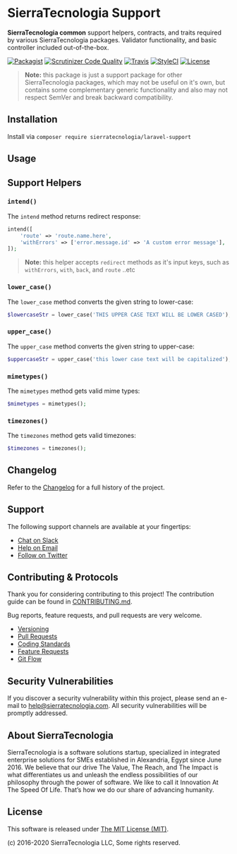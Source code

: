 # SierraTecnologia Support

**SierraTecnologia common** support helpers, contracts, and traits required by various SierraTecnologia packages. Validator functionality, and basic controller included out-of-the-box.

[![Packagist](https://img.shields.io/packagist/v/sierratecnologia/laravel-support.svg?label=Packagist&style=flat-square)](https://packagist.org/packages/sierratecnologia/laravel-support)
[![Scrutinizer Code Quality](https://img.shields.io/scrutinizer/g/sierratecnologia/laravel-support.svg?label=Scrutinizer&style=flat-square)](https://scrutinizer-ci.com/g/sierratecnologia/laravel-support/)
[![Travis](https://img.shields.io/travis/sierratecnologia/laravel-support.svg?label=TravisCI&style=flat-square)](https://travis-ci.org/sierratecnologia/laravel-support)
[![StyleCI](https://styleci.io/repos/60968880/shield)](https://styleci.io/repos/60968880)
[![License](https://img.shields.io/packagist/l/sierratecnologia/laravel-support.svg?label=License&style=flat-square)](https://github.com/sierratecnologia/laravel-support/blob/develop/LICENSE)


> **Note:** this package is just a support package for other SierraTecnologia packages, which may not be useful on it's own, but contains some complementary generic functionality and also may not respect SemVer and break backward compatibility.


## Installation

Install via `composer require sierratecnologia/laravel-support`


## Usage

## Support Helpers

### `intend()`

The `intend` method returns redirect response:
```php
intend([
    'route' => 'route.name.here',
    'withErrors' => ['error.message.id' => 'A custom error message'],
]);
```

> **Note:** this helper accepts `redirect` methods as it's input keys, such as `withErrors`, `with`, `back`, and `route` ..etc

### `lower_case()`

The `lower_case` method converts the given string to lower-case:
```php
$lowercaseStr = lower_case('THIS UPPER CASE TEXT WILL BE LOWER CASED');
```

### `upper_case()`

The `upper_case` method converts the given string to upper-case:
```php
$uppercaseStr = upper_case('this lower case text will be capitalized');
```

### `mimetypes()`

The `mimetypes` method gets valid mime types:
```php
$mimetypes = mimetypes();
```

### `timezones()`

The `timezones` method gets valid timezones:
```php
$timezones = timezones();
```


## Changelog

Refer to the [Changelog](CHANGELOG.md) for a full history of the project.


## Support

The following support channels are available at your fingertips:

- [Chat on Slack](https://bit.ly/sierratecnologia-slack)
- [Help on Email](mailto:help@sierratecnologia.com)
- [Follow on Twitter](https://twitter.com/sierratecnologia)


## Contributing & Protocols

Thank you for considering contributing to this project! The contribution guide can be found in [CONTRIBUTING.md](CONTRIBUTING.md).

Bug reports, feature requests, and pull requests are very welcome.

- [Versioning](CONTRIBUTING.md#versioning)
- [Pull Requests](CONTRIBUTING.md#pull-requests)
- [Coding Standards](CONTRIBUTING.md#coding-standards)
- [Feature Requests](CONTRIBUTING.md#feature-requests)
- [Git Flow](CONTRIBUTING.md#git-flow)


## Security Vulnerabilities

If you discover a security vulnerability within this project, please send an e-mail to [help@sierratecnologia.com](help@sierratecnologia.com). All security vulnerabilities will be promptly addressed.


## About SierraTecnologia

SierraTecnologia is a software solutions startup, specialized in integrated enterprise solutions for SMEs established in Alexandria, Egypt since June 2016. We believe that our drive The Value, The Reach, and The Impact is what differentiates us and unleash the endless possibilities of our philosophy through the power of software. We like to call it Innovation At The Speed Of Life. That’s how we do our share of advancing humanity.


## License

This software is released under [The MIT License (MIT)](LICENSE).

(c) 2016-2020 SierraTecnologia LLC, Some rights reserved.
